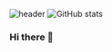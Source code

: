 <!--
**iamjaeeuncho/iamjaeeuncho** is a ✨ _special_ ✨ repository because its `README.md` (this file) appears on your GitHub profile.

Here are some ideas to get you started:

- 🔭 I’m currently working on ...
- 🌱 I’m currently learning ...
- 👯 I’m looking to collaborate on ...
- 🤔 I’m looking for help with ...
- 💬 Ask me about ...
- 📫 How to reach me: ...
- 😄 Pronouns: ...
- ⚡ Fun fact: ...
-->

![header](https://capsule-render.vercel.app/api?type=waving&color=gradient&height=120&section=header&text=jaeeuncho)
![GitHub stats](https://github-readme-stats.vercel.app/api?username=iamjaeeuncho&theme=default_repocard&show_icons=true)

### Hi there 👋

